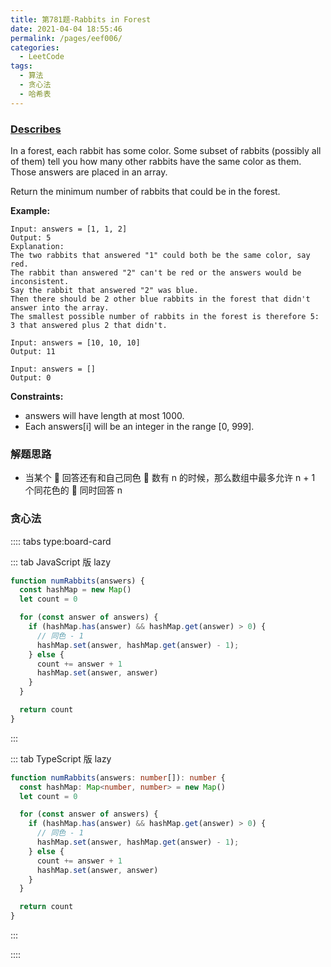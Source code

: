 ```yaml
---
title: 第781题-Rabbits in Forest
date: 2021-04-04 18:55:46
permalink: /pages/eef006/
categories:
  - LeetCode
tags:
  - 算法
  - 贪心法
  - 哈希表
---
```


### [Describes](https://leetcode-cn.com/problems/rabbits-in-forest/)

In a forest, each rabbit has some color. Some subset of rabbits (possibly all of them) tell you how many other rabbits have the same color as them. Those <span class="span-shadow">answers</span> are placed in an array.

Return the minimum number of rabbits that could be in the forest.

<!-- more -->

**Example:**

```
Input: answers = [1, 1, 2]
Output: 5
Explanation:
The two rabbits that answered "1" could both be the same color, say red.
The rabbit than answered "2" can't be red or the answers would be inconsistent.
Say the rabbit that answered "2" was blue.
Then there should be 2 other blue rabbits in the forest that didn't answer into the array.
The smallest possible number of rabbits in the forest is therefore 5: 3 that answered plus 2 that didn't.

Input: answers = [10, 10, 10]
Output: 11

Input: answers = []
Output: 0
```

**Constraints:**

- <span class="span-shadow">answers</span> will have length at most <span class="span-shadow">1000</span>.
- Each <span class="span-shadow">answers[i]</span> will be an integer in the range <span class="span-shadow">[0, 999]</span>.

### 解题思路

- 当某个 🐰 回答还有和自己同色 🐰 数有 n 的时候，那么数组中最多允许 n + 1 个同花色的 🐰 同时回答 n

### 贪心法

:::: tabs type:board-card

::: tab JavaScript 版 lazy

```JavaScript
function numRabbits(answers) {
  const hashMap = new Map()
  let count = 0

  for (const answer of answers) {
    if (hashMap.has(answer) && hashMap.get(answer) > 0) {
      // 同色 - 1
      hashMap.set(answer, hashMap.get(answer) - 1);
    } else {
      count += answer + 1
      hashMap.set(answer, answer)
    }
  }

  return count
}
```

:::

::: tab TypeScript 版 lazy

```TypeScript
function numRabbits(answers: number[]): number {
  const hashMap: Map<number, number> = new Map()
  let count = 0

  for (const answer of answers) {
    if (hashMap.has(answer) && hashMap.get(answer) > 0) {
      // 同色 - 1
      hashMap.set(answer, hashMap.get(answer) - 1);
    } else {
      count += answer + 1
      hashMap.set(answer, answer)
    }
  }

  return count
}
```

:::

::::
